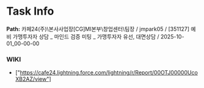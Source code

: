 # Task Info

**Path:** 카페24(주)\본사사업장\[CG]MI본부\창업센터\팀장 / jmpark05 / [351127] 예비 가맹투자자 상담 _ 마인드 검증 미팅 _ 가맹투자자 유선, 대면상담 / 2025-10-01_00-00-00

### WIKI
- ["https://cafe24.lightning.force.com/lightning/r/Report/00OTJ00000UcoXB2AZ/view"]

